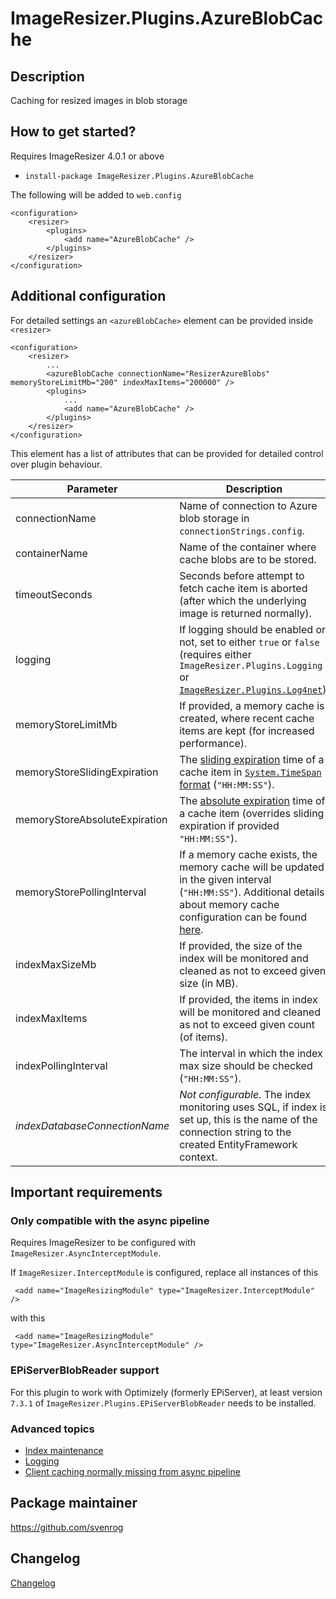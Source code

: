 # ImageResizer.Plugins.AzureBlobCache

## Description

Caching for resized images in blob storage

## How to get started?

Requires ImageResizer 4.0.1 or above

- `install-package ImageResizer.Plugins.AzureBlobCache`

The following will be added to `web.config`

```
<configuration>
    <resizer>
        <plugins>
            <add name="AzureBlobCache" />
        </plugins>
    </resizer>    
</configuration>
```

## Additional configuration

For detailed settings an `<azureBlobCache>` element can be provided inside `<resizer>`

```
<configuration>
    <resizer>
        ...
        <azureBlobCache connectionName="ResizerAzureBlobs" memoryStoreLimitMb="200" indexMaxItems="200000" />
        <plugins>
            ...
            <add name="AzureBlobCache" />
        </plugins>
    </resizer>    
</configuration>
```

This element has a list of attributes that can be provided for detailed control over plugin behaviour.

| Parameter | Description | Default value |
| --------- | ----------- | ------------- |
| connectionName | Name of connection to Azure blob storage in `connectionStrings.config`. | `"ResizerAzureBlobs"`
| containerName | Name of the container where cache blobs are to be stored. | `"imagecache"` |
| timeoutSeconds | Seconds before attempt to fetch cache item is aborted (after which the underlying image is returned normally). | 5 |
| logging | If logging should be enabled or not, set to either `true` or `false` (requires either `ImageResizer.Plugins.Logging` or [`ImageResizer.Plugins.Log4net`](https://github.com/svenrog/ImageResizer.Plugins.Log4net)). | `false` |
| memoryStoreLimitMb | If provided, a memory cache is created, where recent cache items are kept (for increased performance). |
| memoryStoreSlidingExpiration | The [sliding expiration](https://peterdaugaardrasmussen.com/2017/10/02/c-emorycache-absolute-expiration-vs-sliding-expiration/#slidingexpiration) time of a cache item in [`System.TimeSpan` format](https://docs.microsoft.com/en-us/dotnet/standard/base-types/custom-timespan-format-strings) (`"HH:MM:SS"`). | `"00:30:00"` |
| memoryStoreAbsoluteExpiration | The [absolute expiration](https://peterdaugaardrasmussen.com/2017/10/02/c-emorycache-absolute-expiration-vs-sliding-expiration/#absoluteexpiration) time of a cache item (overrides sliding expiration if provided `"HH:MM:SS"`). |
| memoryStorePollingInterval | If a memory cache exists, the memory cache will be updated in the given interval (`"HH:MM:SS"`). Additional details about memory cache configuration can be found [here](https://docs.microsoft.com/en-us/dotnet/framework/configure-apps/file-schema/runtime/namedcaches-element-cache-settings). | `"00:04:01"` |
| indexMaxSizeMb | If provided, the size of the index will be monitored and cleaned as not to exceed given size (in MB). |
| indexMaxItems | If provided, the items in index will be monitored and cleaned as not to exceed given count (of items). |
| indexPollingInterval | The interval in which the index max size should be checked (`"HH:MM:SS"`). | `"00:05:00"`
| _indexDatabaseConnectionName_ | _Not configurable._ The index monitoring uses SQL, if index is set up, this is the name of the connection string to the created EntityFramework context. | `"ResizerEFConnection"`

## Important requirements

### Only compatible with the async pipeline

Requires ImageResizer to be configured with `ImageResizer.AsyncInterceptModule`.

If `ImageResizer.InterceptModule` is configured, replace all instances of this 

```
 <add name="ImageResizingModule" type="ImageResizer.InterceptModule" />
```
with this
```
 <add name="ImageResizingModule" type="ImageResizer.AsyncInterceptModule" />
```

### EPiServerBlobReader support

For this plugin to work with Optimizely (formerly EPiServer), at least version `7.3.1` of `ImageResizer.Plugins.EPiServerBlobReader` needs to be installed.

### Advanced topics

- [Index maintenance](/docs/indexmaintenance.md)
- [Logging](/docs/logging.md)
- [Client caching normally missing from async pipeline](/docs/clientcaching.md)

## Package maintainer

https://github.com/svenrog

## Changelog

[Changelog](CHANGELOG.md)